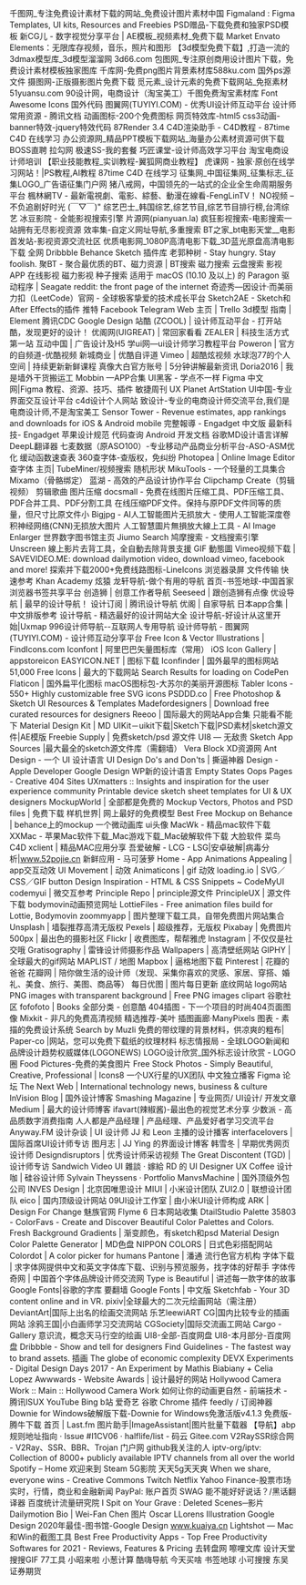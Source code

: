 千图网_专注免费设计素材下载的网站_免费设计图片素材中国
Figmaland : Figma Templates, UI kits, Resources and Freebies
PSD赠品-下载免费和独家PSD模板
新CG儿 - 数字视觉分享平台 | AE模板_视频素材_免费下载
Market
Envato Elements：无限库存视频，音乐，照片和图形
【3d模型免费下载】,打造一流的3dmax模型库_3d模型溜溜网 3d66.com
包图网_专注原创商用设计图片下载，免费设计素材模板独家图库
千库网-免费png图片背景素材库588ku.com
国外ps源文件
摄图网-正版摄影图片免费下载
觅元素_设计元素的免费下载网站_免抠素材51yuansu.com
90设计网，电商设计（淘宝美工）千图免费淘宝素材库
Font Awesome Icons 国外代码
图翼网(TUYIYI.COM) - 优秀UI设计师互动平台
设计师常用资源 - 腾讯文档
动画图标-200个免费图标
网页特效库-html5 css3动画-banner特效-jquery特效代码
87Render 3.4 C4D渲染助手 - C4D教程 - 87time C4D 在线学习
办公资源网_精品PPT模板下载网站_海量办公素材资源可供下载
BOSS直聘
拉勾网
极速SS-我的套餐
巧匠课堂-设计师高效学习平台 淘宝电商设计师培训
【职业技能教程_实训教程-翼狐网商业教程】
虎课网 - 独家·原创在线学习网站！|PS教程,AI教程
87time C4D 在线学习
征集网_中国征集网_征集标志_征集LOGO_广告语征集门户网
猪八戒网，中国领先的一站式的企业全生命周期服务平台
楓林網TV - 最新電視劇、電影、綜藝、動漫在線看-FengLinTV！
NO视频 – 不负追剧好时光 (￣▽￣)"
综艺巴士_韩国综艺,综艺节目,综艺节目排行榜,台湾综艺
冰豆影院 - 全能影视搜索引擎
片源网(pianyuan.la)
疯狂影视搜索-电影搜索一站拥有无尽影视资源
效率集-自定义网址导航,多重搜索
BT之家_bt电影天堂__电影首发站-影视资源交流社区
优质电影网_1080P高清电影下载_3D蓝光原盘高清电影下载
全网
Dribbble 
Behance 
Sketch 插件库
老郭种树 - Stay hungry. Stay foolish.
聚BT - 聚合最优质的BT、磁力资源 | BT搜索 磁力搜索 云盘搜索 影视APP 在线影视 磁力影视 种子搜索
适用于 macOS (10.10 及以上) 的 Paragon 驱动程序 | Seagate
reddit: the front page of the internet
奇迹秀—因设计·而美丽
力扣（LeetCode）官网 - 全球极客挚爱的技术成长平台
Sketch2AE - Sketch和After Effects的插件
推特
Facebook
Telegram Web
主页 | Trello
3d模型
指南 | Element
腾讯CDC
Google Design
站酷 (ZCOOL) | 设计师互动平台 - 打开站酷，发现更好的设计！
优阁网(UIGREAT) |  常回家看看
ZEALER | 科技生活方式第一站
互动中国 | 广告设计及H5
学ui网—ui设计师学习教程平台
Poweron | 官方的自频道-优酷视频
新城商业 | 优酷自评道
Vimeo | 超酷炫视频
水球泡77的个人空间 | 持续更新新鲜课程
真像大白官方账号 | 5分钟讲解最新资讯
Doria2016 | 我是墙外干货搬运工
Mobbin —APP合集
UI黑客 - 学点不一样
Figma 中文网|Figma 教程、资源、技巧、插件
敏捷周刊
UX Planet
ArtStation
UI中国-专业界面交互设计平台
c4d设计个人网站
致设计-专业的电商设计师交流平台,我们是电商设计师,不是淘宝美工
Sensor Tower - Revenue estimates, app rankings and downloads for iOS & Android
mobile 完整報導 - Engadget 中文版
最新科技- Engadget
苹果设计规范
代码查询
Android 开发文档
谷歌MD设计语言详解
DeepL翻译器
七麦数据（原ASO100）-专业移动产品商业分析平台-ASO-ASM优化
缓动函数速查表
360查字体-查版权，免纠纷
Photopea | Online Image Editor
查字体
主页| TubeMiner/视频搜索
随机形状
MikuTools - 一个轻量的工具集合
Mixamo（骨骼绑定）
蓝湖 - 高效的产品设计协作平台
Clipchamp Create（剪辑视频）
剪辑歌曲
图片压缩
docsmall - 免费在线图片压缩工具、PDF压缩工具、PDF合并工具、PDF分割工具
在线压缩PDF文件。保持与原PDF文件同等的质量，但尺寸比原文件小
Bigjpg - AI人工智能图片无损放大 - 使用人工智能深度卷积神经网络(CNN)无损放大图片
人工智慧圖片無損放大線上工具 - AI Image Enlarger
世界数字图书馆主页
Jiumo Search 鸠摩搜索 - 文档搜索引擎
Unscreen 線上影片去背工具，全自動去除背景支援 GIF 動態圖
Vimeo视频下载 | SAVEVIDEO.ME: download dailymotion video, download vimeo, facebook and more!
探索并下载2000+免费线路图标-LineIcons
浏览器录屏
文件传输
快速参考
Khan Academy
炫猿
龙轩导航-做个有用的导航
首页-书签地球-中国首家浏览器书签共享平台
创造狮 | 创意工作者导航
Seeseed | 跟创造狮有点像
优设导航 | 最早的设计导航！
设计订阅 | 腾讯设计导航
优阁 | 自家导航
日本app合集 | 中文排版参考
设计导航 - 精选最好的设计网站大全
设计导航-好设计从这里开始|Uxmap
996设计师导航--互联网人专用导航
设计师导航 - 图翼网(TUYIYI.COM) - 设计师互动分享平台
Free Icon & Vector Illustrations | FindIcons.com
Iconfont | 阿里巴巴矢量图标库（常用）
iOS Icon Gallery | appstoreicon
EASYICON.NET | 图标下载
Iconfinder | 国外最早的图标网站
51,000 Free Icons | 最大的下载网站
Search Results for loading on CodePen
Flaticon | 国外扁平化图标
macOS图标包-大苏尔的美丽开源图标
Tabler Icons - 550+ Highly customizable free SVG icons
PSDDD.co |  Free Photoshop & Sketch UI Resources & Templates
Madefordesigners | Download free curated resources for designers
Reeoo | 国际最大的网站App合集 只能看不能下
Material Design Kit | MD
UIKit－uikit下载|Sketch下载|PSD素材|sketch源文件|AE模版
 Freebie Supply | 免费sketch/psd 源文件
UI8 — 无敌贵
Sketch App Sources |最大最全的sketch源文件库（需翻墙）
Vera Block
XD资源网
Ant Design - 一个 UI 设计语言
UI Design Do's and Don'ts | 撕逼神器
Design - Apple Developer 
Google Design
WP新的设计语言
Empty States
Oops Pages - Creative 404 Sites
UXmatters :: Insights and inspiration for the user experience community
Printable device sketch sheet templates for UI & UX designers
MockupWorld |  全部都是免费的
Mockup Vectors, Photos and PSD files | 免费下载
样机世界| 网上最好的免费模型
Best Free Mockup on Behance | behance上的mockup
一个微动画库
ui头像
MacWk - 精品mac软件下载
XXMac - 苹果Mac软件下载_Mac游戏下载_Mac破解软件下载
大脸软件
菜鸟C4D
xclient | 精品MAC应用分享
吾爱破解 - LCG - LSG|安卓破解|病毒分析|www.52pojie.cn
新鲜应用 - 马可菠萝
Home - App Animations
Appealing | app交互动效
UI Movement | 动效
Animaticons | gif 动效
loading.io | SVG／CSS／GIF
button Design Inspiration - HTML & CSS Snippets ~ CodeMyUI
codemyui | 微交互参考
Principle Repo | principle源文件
PrincipleUX | 源文件下载
bodymovin动画预览网址
LottieFiles - Free animation files build for Lottie, Bodymovin
zoommyapp | 图片整理下载工具，自带免费图片网站集合
Unsplash | 墙裂推荐高清无版权
Pexels | 超级推荐，无版权
Pixabay | 免费图片
500px | 最出色的摄影社区 
Flickr | 收费图库，帮帮雅虎
Instagram | 不仅仅是社交哦
Gratisography | 雷锋设计师摄影作品
Wallpapers | 高清壁纸网站
GIPHY | 全球最大的gif网站
MAPLIST / 地图
Mapbox | 逼格地图下载
Pinterest | 花瓣的爸爸
花瓣网 | 陪你做生活的设计师（发现、采集你喜欢的灵感、家居、穿搭、婚礼、美食、旅行、美图、商品等）
每日优图 | 图片每日更新
底纹网站
logo网站
PNG images with transparent background | Free PNG images clipart
谷歌社区
fofofoto | Books
全部分类 - 创意酷
404插图 - 下一个项目的时尚404页面图像
Mixkit - 非凡的免费高清视频
精选推荐-美叶
插图画廊·ManyPixels
图表 - 素描的免费设计系统
Search by Muzli
免费的带纹理的背景材料，供凉爽的粗布| Paper-co |网站，您可以免费下载纸的纹理材料
标志情报局 - 全球LOGO新闻和品牌设计趋势权威媒体(LOGONEWS)
LOGO设计欣赏_国外标志设计欣赏 - LOGO圈
Food Pictures-免费的美食图片
Free Stock Photos - Simply Beautiful, Creative, Professional | Icons8
一个UX行星的UX团队
中文独立播客
Figma 论坛
The Next Web | International technology news, business & culture
InVision Blog | 国外设计博客
Smashing Magazine | 专业网页/ UI设计/ 开发文章
Medium | 最大的设计师博客
ifavart(辣椒酱)-最出色的视觉艺术分享
少数派 - 高品质数字消费指南
人人都是产品经理 | 产品经理、产品爱好者学习交流平台
Anyway.FM 设计杂谈 | UI 设计师 JJ 和 Leon 主播的设计播客
interfacelovers | 国际首席UI设计师专访
图月志 | JJ Ying 的界面设计博客
韩雪冬 | 早期优秀网页设计师
Designdisruptors | 优秀设计师采访视频
The Great Discontent (TGD) | 设计师专访
Sandwich Video
UI 雜談 · 嫁給 RD 的 UI Designer
UX Coffee 设计咖 | 硅谷设计师
Sylvain Theyssens · Portfolio
ManvsMachine | 国外顶级外包公司
INVES Design | 北京因唯思设计
MIUI | 小米设计团队
ZUI2.0 | 联想设计团队
eico | 国内顶级设计网站
09UI设计工作室 | 由小米UI设计师构成
ARK | Design For Change
魅族官网
Flyme 6
日本网站收集
DtailStudio
Palette 35803 - ColorFavs - Create and Discover Beautiful Color Palettes and Colors.
Fresh Background Gradients | 渐变颜色，有sketch和psd
Material Design Color Palette Generator | MD色盘
NIPPON COLORS | 日式色彩搭配网站
Colordot | A color picker for humans
Pantone | 潘通 流行色官方机构
字体下载 | 求字体网提供中文和英文字体库下载、识别与预览服务，找字体的好帮手
字体传奇网 | 中国首个字体品牌设计师交流网
Type is Beautiful | 讲述每一款字体的故事
Google Fonts|谷歌的字库 要翻墙
Google Fonts | 中文版
Sketchfab - Your 3D content online and in VR.
pixiv|全球最大的二次元绘画网站（需注册）
DeviantArt|国际上出名的绘画交流网站
乐艺leewiART CG|国内比较专业的插画网站
涂鸦王国|小白画师学习交流网站
CGSociety|国际交流画工网站
Cargo - Gallery 意识流，概念天马行空的绘画
UI8-全部-百度网盘
UI8-本月部分-百度网盘
Dribbble - Show and tell for designers
Find Guidelines - The fastest way to brand assets.
插画
The globe of economic complexity
DEVX Experiments - Digital Design Days 2017 - An Experiment by Mathis Biabiany + Celia Lopez
Awwwards - Website Awards | 设计最好的网站
Hollywood Camera Work :: Main :: Hollywood Camera Work
如何让你的动画更自然 - 前端技术 - 腾讯ISUX
YouTube
Bing
b站
爱奇艺
谷歌
Chrome 插件
feedly / 订阅神器
Downie for Windows破解版下载-Downie for Windows免激活版v4.1.3 免费版-腾牛下载
首页 | Last.fm
图片助手|ImageAssistant|图片批量下载器
【导航】abp规则地址指向 · Issue #I1CV06 · halflife/list - 码云 Gitee.com
V2RaySSR综合网 - V2Ray、SSR、BBR、Trojan 门户网
github我关注的人
iptv-org/iptv: Collection of 8000+ publicly available IPTV channels from all over the world
Spotify – Home
欢迎来到 Steam
5G影院 天天5g天天爽
When we share, everyone wins - Creative Commons
Twitch
Netflix
Yahoo Finance-股票市场实时，行情，商业和金融新闻
PayPal: 账户首页
SWAG
能不能好好说话？/黑话翻译器
百度统计流量研究院
I Spit on Your Grave : Deleted Scenes─影片 Dailymotion
Bio | Wei-Fan Chen
图片
Oscar LLorens Illustration
Google Design 2020年最佳-图书馆-Google Design
www.kuaiya.cn
Lightshot — Mac和Win的截图工具
Best Free Productivity Apps - Top Free Productivity Softwares for 2021 - Reviews, Features & Pricing
去转盘网
嚓哩文库
设计天堂
搜搜GIF
77工具
小昭来啦
小葱计算
酷嗨导航
今天买啥
书签地球
小可搜搜
东吴证券期货
